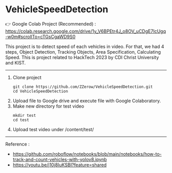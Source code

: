 # VehicleSpeedDetection

👉 Google Colab Project (Recommended) : 
https://colab.research.google.com/drive/1y_V6BPEtr4J_o8OV_uCDgE7IcUgq-w0m#scrollTo=cTGsCgaWD9S0

This project is to detect speed of each vehicles in video. For that, we had 4 steps, Object Detection, Tracking Objects, Area Specification, Calculating Speed. This is project related to HackTech 2023 by CDI Christ University and KIST. 

---------------

1. Clone project
    ```
    git clone https://github.com/ZZerow/VehicleSpeedDetection.git
    cd VehicleSpeedDetection
    ```
2. Upload file to Google drive and execute file with Google Colaboratory.
3. Make new directory for test video
    ```
    mkdir test
    cd test
    ``` 
5. Upload test video under /content/test/  

----------------
Reference : 
* https://github.com/roboflow/notebooks/blob/main/notebooks/how-to-track-and-count-vehicles-with-yolov8.ipynb
* https://youtu.be/j10j8IuKSBI?feature=shared
